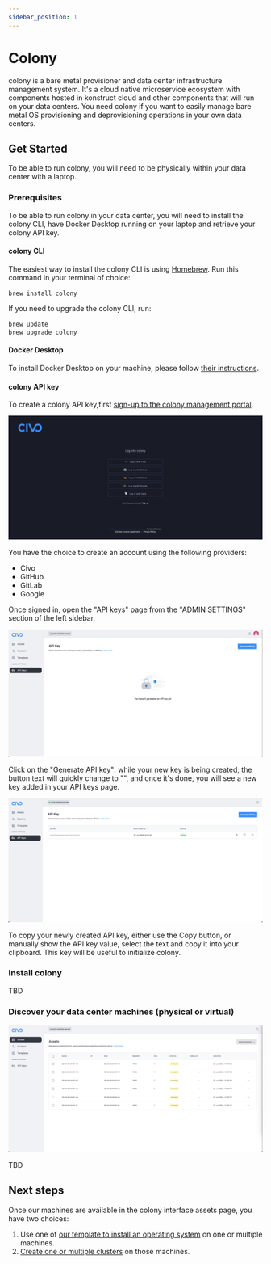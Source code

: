 ```yaml
---
sidebar_position: 1
---
```


# Colony

colony is a bare metal provisioner and data center infrastructure management system. It's a cloud native microservice ecosystem with components hosted in konstruct cloud and other components that will run on your data centers. You need colony if you want to easily manage bare metal OS provisioning and deprovisioning operations in your own data centers.

## Get Started

To be able to run colony, you will need to be physically within your data center with a laptop.

### Prerequisites

To be able to run colony in your data center, you will need to install the colony CLI, have Docker Desktop running on your laptop and retrieve your colony API key.

#### colony CLI

The easiest way to install the colony CLI is using [Homebrew](https://brew.sh). Run this command in your terminal of choice:

```shell
brew install colony
```

If you need to upgrade the colony CLI, run:

```shell
brew update
brew upgrade colony
```

#### Docker Desktop

To install Docker Desktop on your machine, please follow [their instructions](https://docs.docker.com/get-docker/).

#### colony API key

To create a colony API key,first [sign-up to the colony management portal](https://colony.konstruct.io).

![colony sign-up page](img/colony/signup.png)

You have the choice to create an account using the following providers:

- Civo
- GitHub
- GitLab
- Google

Once signed in, open the "API keys" page from the "ADMIN SETTINGS" section of the left sidebar.

![Empty API Keys page](img/colony/api-keys-empty.png)

Click on the "Generate API key": while your new key is being created, the button text will quickly change to "", and once it's done, you will see a new key added in your API keys page.

![API Keys page showing one key](img/colony/api-keys-new.png)

To copy your newly created API key, either use the Copy button, or manually show the API key value, select the text and copy it into your clipboard. This key will be useful to initialize colony.

### Install colony

TBD

### Discover your data center machines (physical or virtual)

![Discovered assets in colony](img/colony/assets-discovered.png)

TBD

## Next steps

Once our machines are available in the colony interface assets page, you have two choices:

1. Use one of [our template to install an operating system](templates/index.md) on one or multiple machines.
2. [Create one or multiple clusters](/clusters/index.md) on those machines.
